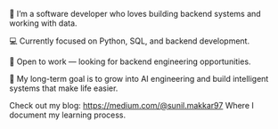🧠 I’m a software developer who loves building backend systems and working with data.

💻 Currently focused on Python, SQL, and backend development.

🚀 Open to work — looking for backend engineering opportunities.

🔮 My long-term goal is to grow into AI engineering and build intelligent systems that make life easier.

Check out my blog: https://medium.com/@sunil.makkar97
Where I document my learning process.


<!---
sunilmakkar/sunilmakkar is a ✨ special ✨ repository because its `README.md` (this file) appears on your GitHub profile.
You can click the Preview link to take a look at your changes.
--->
